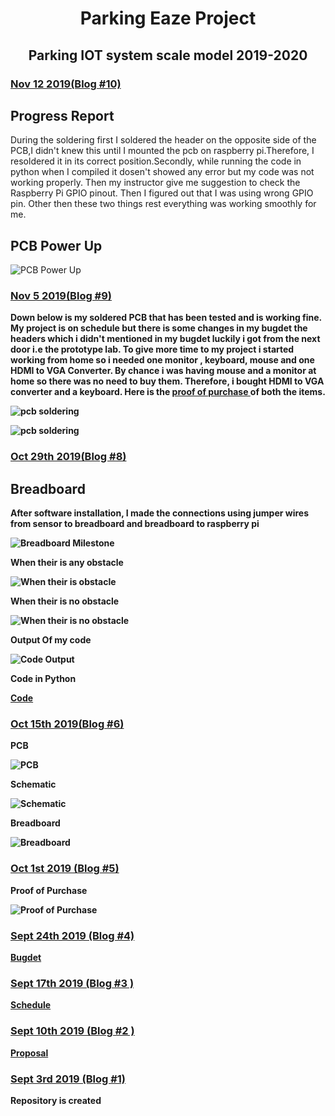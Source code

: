 <html> 
    	<h1><center>Parking Eaze Project</center></h1>
      	<h2><center>Parking IOT system scale model 2019-2020</center></h2>
  <body>
   <h3><u>Nov 12 2019(Blog #10)</u></h3>
   <h2><b>Progress Report</b></h2>
	  <p></b>During the soldering first I soldered the header on the opposite side of the PCB,I didn't knew this until I mounted the pcb on raspberry pi.Therefore, I resoldered it in its correct position.Secondly, while running the code in python when I compiled it dosen't showed any error but my code was not working properly. Then my instructor give me suggestion to check the Raspberry Pi GPIO pinout. Then I figured out that I was using wrong GPIO pin. Other then these two things rest everything was working smoothly for me.</b></p>
   <h2><b>PCB Power Up</b></h2>
   <p><img src = "https://raw.githubusercontent.com/HarleenSaini19/parkingEaze/master/images/PCB_PowerUP.jpg" alt = "PCB Power Up"/></p>
   <h3><u>Nov 5 2019(Blog #9)</u></h3>
   <p><b>Down below is my soldered PCB that has been tested and is working fine. My project is on schedule but there is some changes in my bugdet the headers which i didn't mentioned in my
   bugdet luckily i got from the next door i.e the prototype lab. To give more time to my  project i started working from home so i needed one monitor , keyboard, mouse and one HDMI to VGA
   Converter. By chance i was having mouse and a monitor at home so there was no need to buy them. Therefore, i bought HDMI to VGA converter and a keyboard. Here is the  <a href=" https://raw.githubusercontent.com/HarleenSaini19/parkingEaze/master/images/proof_of_purchase_keyboard_%26_converter.PNG"> proof of purchase </a>
   of both the items.
    <p><img src = "https://raw.githubusercontent.com/HarleenSaini19/parkingEaze/master/images/pcb_backSide.jpg " alt="pcb soldering"/></p>
    <p><img src = " https://raw.githubusercontent.com/HarleenSaini19/parkingEaze/master/images/pcb_frontSide.jpg" alt="pcb soldering"/></p>
	<h3><u>Oct 29th 2019(Blog #8)</u></h3>
	<h2>Breadboard</h2>
	<p><b>After software installation, I made the connections using jumper wires from sensor to breadboard and breadboard to raspberry pi</b></p>
	<p><img src = "https://raw.githubusercontent.com/HarleenSaini19/parkingEaze/master/images/Breadboard.jpg" alt = " Breadboard Milestone"/></p>
	<p><b>When their is any obstacle</b></p>
	<p><img src = "https://raw.githubusercontent.com/HarleenSaini19/parkingEaze/master/images/LED_glows_when_their_is_obstacle.jpg" alt = "When their is obstacle"/></p>
	<p><b>When their is no obstacle</b></p>
	<p><img src = "https://raw.githubusercontent.com/HarleenSaini19/parkingEaze/master/images/LED_off_when_their_is_no_obstacle.jpg" alt ="When their is no obstacle"/></p>
	<p><b>Output Of my code</b></p>
	<p><img src = "https://raw.githubusercontent.com/HarleenSaini19/parkingEaze/master/images/Output_of_code.png" alt ="Code Output"/></p>
	<p><b>Code in Python</b></p>
	<p><a href = "https://github.com/HarleenSaini19/parkingEaze/blob/master/firmware/python_code.py">Code</a></p>
    <h3><u>Oct 15th 2019(Blog #6)</u></h3>
	<p><b>PCB</b></p>
    <p><img src = "https://raw.githubusercontent.com/HarleenSaini19/parkingEaze/master/images/HarleenSaini_parkingEazeV1_pcb.png" alt ="PCB"/></p>
	<p><b>Schematic</b></p>
    <p><img src ="https://raw.githubusercontent.com/HarleenSaini19/parkingEaze/master/images/HarleenSaini_parkingEaze_schem.png" alt ="Schematic"/></p>
	<p><b>Breadboard</b></p>
    <p><img src = "https://raw.githubusercontent.com/HarleenSaini19/parkingEaze/master/images/HarleenSaini_parkingEazeV1_bb.png" alt ="Breadboard"/></p>
	<h3><u>Oct 1st 2019 (Blog #5)</u></h3>
	<p><b>Proof of Purchase</b></p>
	<p> <img src ="https://raw.githubusercontent.com/HarleenSaini19/parkingEaze/master/images/Proof_Of_Purchase.PNG" alt = "Proof of Purchase"/></p>
	<h3><u>Sept 24th 2019 (Blog #4)</u></h3>
	<p> <a href="https://github.com/HarleenSaini19/parkingEaze/blob/master/documentation/budget.xlsx">Bugdet</a></p>
	<h3><u>Sept 17th 2019 (Blog #3 )</u></h3>
	<p> <a href="https://github.com/HarleenSaini19/parkingEaze/blob/master/documentation/Schedule.mpp">Schedule</a></p>
	<h3><u>Sept 10th 2019 (Blog #2 )</u></h3>
	<p> <a href="https://github.com/HarleenSaini19/parkingEaze/blob/master/documentation/ProposalContentHarlenKaurSainiRev03.xlsx">Proposal</a></p>
	<h3><u>Sept 3rd 2019 (Blog #1)</u></h3>
	<p>Repository is created</p>
 
